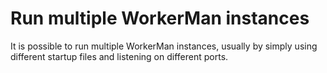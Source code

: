 # Run multiple WorkerMan instances

It is possible to run multiple WorkerMan instances, usually by simply using different startup files and listening on different ports.
